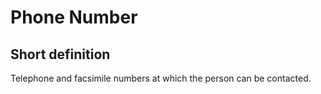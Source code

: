 # Phone Number
## Short definition
Telephone and facsimile numbers at which the person can be contacted.
